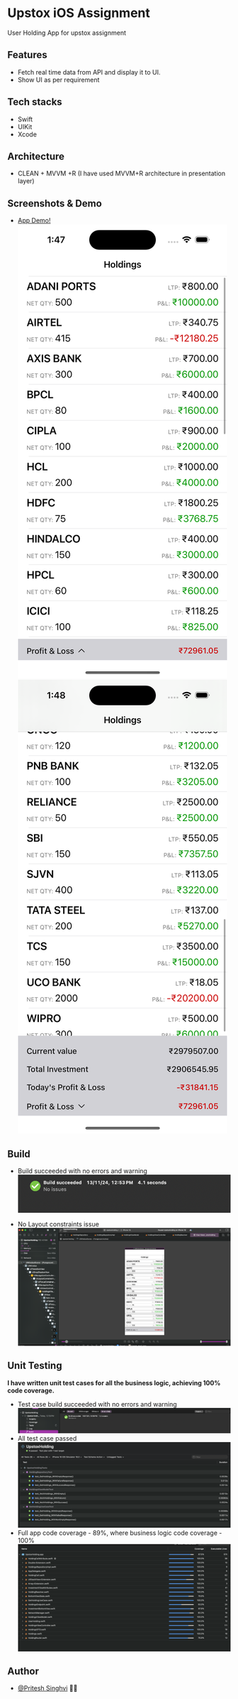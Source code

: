 # Upstox iOS Assignment

User Holding App for upstox assignment

## Features

- Fetch real time data from API and display it to UI.
- Show UI as per requirement

## Tech stacks

- Swift
- UIKit
- Xcode

## Architecture
- CLEAN + MVVM +R (I have used MVVM+R architecture in presentation layer)


## Screenshots & Demo

- [App Demo!](https://github.com/narpat22/Upstox-Assignment/blob/main/Media/demo.mp4)
![ss1](https://github.com/narpat22/Upstox-Assignment/blob/main/Media/appSS1.png)
![ss2](https://github.com/narpat22/Upstox-Assignment/blob/main/Media/appSS2.png)

## Build
- Build succeeded with no errors and warning
![build](https://github.com/narpat22/Upstox-Assignment/blob/main/Media/build.png)

- No Layout constraints issue
![layout](https://github.com/narpat22/Upstox-Assignment/blob/main/Media/no-layout-warnings.png)

## Unit Testing
**I have written unit test cases for all the business logic, achieving 100% code coverage.**

- Test case build succeeded with no errors and warning
![build](https://github.com/narpat22/Upstox-Assignment/blob/main/Media/test%20build.png)
- All test case passed
![test case](https://github.com/narpat22/Upstox-Assignment/blob/main/Media/test%20report.png)
- Full app code coverage - 89%, where business logic code coverage - 100%
![code coverage](https://github.com/narpat22/Upstox-Assignment/blob/main/Media/test%20case%20report.png)

## Author

- [@Pritesh Singhvi](https://github.com/narpat22) 🙋‍♂️